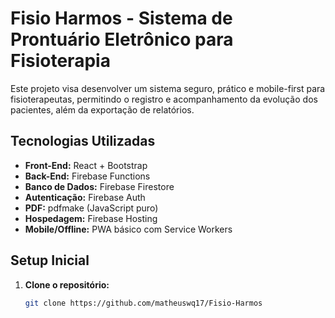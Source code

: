 # Fisio Harmos - Sistema de Prontuário Eletrônico para Fisioterapia

Este projeto visa desenvolver um sistema seguro, prático e mobile-first para fisioterapeutas, permitindo o registro e acompanhamento da evolução dos pacientes, além da exportação de relatórios.

## Tecnologias Utilizadas

- **Front-End:** React + Bootstrap
- **Back-End:** Firebase Functions
- **Banco de Dados:** Firebase Firestore
- **Autenticação:** Firebase Auth
- **PDF:** pdfmake (JavaScript puro)
- **Hospedagem:** Firebase Hosting
- **Mobile/Offline:** PWA básico com Service Workers

## Setup Inicial

1. **Clone o repositório:**
   ```bash
   git clone https://github.com/matheuswq17/Fisio-Harmos
